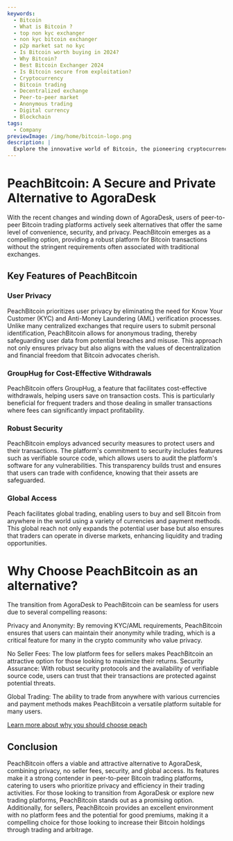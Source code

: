 ```yaml
---
keywords:
  - Bitcoin
  - What is Bitcoin ?
  - top non kyc exchanger
  - non kyc bitcoin exchanger
  - p2p market sat no kyc
  - Is Bitcoin worth buying in 2024?
  - Why Bitcoin?
  - Best Bitcoin Exchanger 2024
  - Is Bitcoin secure from exploitation?
  - Cryptocurrency
  - Bitcoin trading
  - Decentralized exchange
  - Peer-to-peer market
  - Anonymous trading
  - Digital currency
  - Blockchain
tags:
  - Company
previewImage: /img/home/bitcoin-logo.png
description: |
  Explore the innovative world of Bitcoin, the pioneering cryptocurrency that enables secure, decentralized transactions across a global network. Learn about the top non-KYC Bitcoin exchanges, peer-to-peer trading markets, and the benefits of anonymous Bitcoin transactions. Discover why Bitcoin remains a valuable investment in 2024 and how it maintains security against exploitation.
---
```


# PeachBitcoin: A Secure and Private Alternative to AgoraDesk

With the recent changes and winding down of AgoraDesk, users of peer-to-peer Bitcoin trading platforms actively seek alternatives that offer the same level of convenience, security, and privacy. PeachBitcoin emerges as a compelling option, providing a robust platform for Bitcoin transactions without the stringent requirements often associated with traditional exchanges.

## Key Features of PeachBitcoin

### User Privacy 

PeachBitcoin prioritizes user privacy by eliminating the need for Know Your Customer (KYC) and Anti-Money Laundering (AML) verification processes. Unlike many centralized exchanges that require users to submit personal identification, PeachBitcoin allows for anonymous trading, thereby safeguarding user data from potential breaches and misuse. This approach not only ensures privacy but also aligns with the values of decentralization and financial freedom that Bitcoin advocates cherish.

### GroupHug for Cost-Effective Withdrawals

PeachBitcoin offers GroupHug, a feature that facilitates cost-effective withdrawals, helping users save on transaction costs. This is particularly beneficial for frequent traders and those dealing in smaller transactions where fees can significantly impact profitability.

### Robust Security

PeachBitcoin employs advanced security measures to protect users and their transactions. The platform's commitment to security includes features such as verifiable source code, which allows users to audit the platform's software for any vulnerabilities. This transparency builds trust and ensures that users can trade with confidence, knowing that their assets are safeguarded.

### Global Access

Peach facilitates global trading, enabling users to buy and sell Bitcoin from anywhere in the world using a variety of currencies and payment methods. This global reach not only expands the potential user base but also ensures that traders can operate in diverse markets, enhancing liquidity and trading opportunities.

# Why Choose PeachBitcoin as an alternative?

The transition from AgoraDesk to PeachBitcoin can be seamless for users due to several compelling reasons:

Privacy and Anonymity: By removing KYC/AML requirements, PeachBitcoin ensures that users can maintain their anonymity while trading, which is a critical feature for many in the crypto community who value privacy.

No Seller Fees: The low platform fees for sellers makes PeachBitcoin an attractive option for those looking to maximize their returns.
Security Assurance: With robust security protocols and the availability of verifiable source code, users can trust that their transactions are protected against potential threats.

Global Trading: The ability to trade from anywhere with various currencies and payment methods makes PeachBitcoin a versatile platform suitable for many users.

[Learn more about why you should choose peach](https://peachbitcoin.com/blog/Why-Choose-Peach/)

## Conclusion

PeachBitcoin offers a viable and attractive alternative to AgoraDesk, combining privacy, no seller fees, security, and global access. Its features make it a strong contender in peer-to-peer Bitcoin trading platforms, catering to users who prioritize privacy and efficiency in their trading activities. For those looking to transition from AgoraDesk or explore new trading platforms, PeachBitcoin stands out as a promising option.
Additionally, for sellers, PeachBitcoin provides an excellent environment with no platform fees and the potential for good premiums, making it a compelling choice for those looking to increase their Bitcoin holdings through trading and arbitrage.